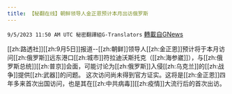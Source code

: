```yaml
---
title: 【秘翻在线】朝鲜领导人金正恩预计本月出访俄罗斯
---
```

`9/5/2023 11:50 AM UTC 秘密翻譯組G-Translators` [轉載自GNews](https://gnews.org/articles/1647456)

[[zh:路透社]][[zh:9月5日]]报道--[[zh:朝鲜]]领导人[[zh:金正恩]]预计将于本月访问[[zh:俄罗斯]]远东港口[[zh:城市]]符拉迪沃斯托克（[[zh:海参崴]]），与[[zh:俄罗斯总统]][[zh:普京]]会面，可能讨论为[[zh:俄罗斯]]入侵[[zh:乌克兰]]的[[zh:战争]]提供[[zh:武器]]的问题。
这次访问尚未得到官方证实。这将是[[zh:金正恩]]四年多来首次出国访问，也是其在[[zh:中共病毒]][[zh:疫情]]大流行后的首次出访。

